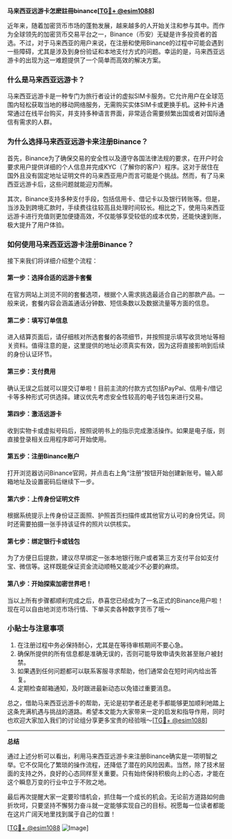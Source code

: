 **马来西亚远游卡怎麽註冊binance[[TG💪+ @esim1088](https://t.me/s/esim1088)]**

近年来，随着加密货币市场的蓬勃发展，越来越多的人开始关注和参与其中。而作为全球领先的加密货币交易平台之一，Binance（币安）无疑是许多投资者的首选。不过，对于马来西亚的用户来说，在注册和使用Binance的过程中可能会遇到一些障碍，尤其是涉及到身份验证和本地支付方式的问题。幸运的是，马来西亚远游卡的出现为这一难题提供了一个简单而高效的解决方案。

### 什么是马来西亚远游卡？

马来西亚远游卡是一种专门为旅行者设计的虚拟SIM卡服务。它允许用户在全球范围内轻松获取当地的移动网络服务，无需购买实体SIM卡或更换手机。这种卡片通常通过在线平台购买，并支持多种语言界面，非常适合需要频繁出国或者对国际通信有需求的人群。

### 为什么选择马来西亚远游卡来注册Binance？

首先，Binance为了确保交易的安全性以及遵守各国法律法规的要求，在开户时会要求用户提供详细的个人信息并完成KYC（了解你的客户）程序。这对于居住在国外且没有固定地址证明文件的马来西亚用户而言可能是个挑战。然而，有了马来西亚远游卡后，这些问题就能迎刃而解。

其次，Binance支持多种支付手段，包括信用卡、借记卡以及银行转账等。但是，当涉及到跨境汇款时，手续费往往较高且处理时间较长。相比之下，使用马来西亚远游卡进行充值则更加便捷高效，不仅能够享受较低的成本优势，还能快速到账，极大提升了用户体验。

### 如何使用马来西亚远游卡注册Binance？

接下来我们将详细介绍整个流程：

#### 第一步：选择合适的远游卡套餐
在官方网站上浏览不同的套餐选项，根据个人需求挑选最适合自己的那款产品。一般来说，套餐内容会涵盖通话分钟数、短信条数以及数据流量等方面的信息。

#### 第二步：填写订单信息
进入结算页面后，请仔细核对所选套餐的各项细节，并按照提示填写收货地址等相关资料。值得注意的是，这里提供的地址必须真实有效，因为这将直接影响到后续的身份认证环节。

#### 第三步：支付费用
确认无误之后就可以提交订单啦！目前主流的付款方式包括PayPal、信用卡/借记卡等多种形式可供选择。建议优先考虑安全性较高的电子钱包来进行交易。

#### 第四步：激活远游卡
收到实物卡或虚拟号码后，按照说明书上的指示完成激活操作。如果是电子版，则直接登录相关应用程序即可开始使用。

#### 第五步：注册Binance账户
打开浏览器访问Binance官网，并点击右上角“注册”按钮开始创建新账号。输入邮箱地址及设置密码后继续下一步。

#### 第六步：上传身份证明文件
根据系统提示上传身份证正面照、护照首页扫描件或其他官方认可的身份凭证。同时还需要拍摄一张手持该证件的照片以供核实。

#### 第七步：绑定银行卡或钱包
为了方便日后提款，建议尽早绑定一张本地银行账户或者第三方支付平台如支付宝、微信等。这样既能保证资金流动顺畅又能减少不必要的麻烦。

#### 第八步：开始探索加密世界吧！
当以上所有步骤都顺利完成之后，恭喜您已经成为了一名正式的Binance用户啦！现在可以自由地浏览市场行情、下单买卖各种数字货币了哦～

### 小贴士与注意事项

1. 在注册过程中务必保持耐心，尤其是在等待审核期间不要心急。
2. 确保所提供的所有信息都是准确无误的，否则可能导致申请失败甚至账户被封禁。
3. 如果遇到任何问题都可以联系客服寻求帮助，他们通常会在短时间内给出答复。
4. 定期检查邮箱通知，及时跟进最新动态以免错过重要消息。

总之，借助马来西亚远游卡的帮助，无论是初学者还是老手都能够更加顺利地踏上这条充满机遇与挑战的道路。希望本文能为大家带来一定的启发和指导作用，同时也欢迎大家加入我们的讨论组分享更多宝贵的经验哦～[[TG💪+ @esim1088](https://t.me/s/esim1088)]

---

**总结**

通过上述分析可以看出，利用马来西亚远游卡来注册Binance确实是一项明智之举。它不仅简化了繁琐的操作流程，还降低了潜在的风险因素。当然，除了技术层面的支持之外，良好的心态同样至关重要。只有始终保持积极向上的心态，才能在这个瞬息万变的行业中立于不败之地。

最后再次提醒大家一定要珍惜机会，抓住每一个成长的机会。无论前方道路如何曲折坎坷，只要坚持不懈努力奋斗就一定能够实现自己的目标。祝愿每一位读者都能在这片广阔天地里找到属于自己的位置！

[[TG💪+ @esim1088](https://t.me/s/esim1088) ![Image](https://i.postimg.cc/4NQfJmqS/Snipaste-2025-05-13-00-14-12.png)]